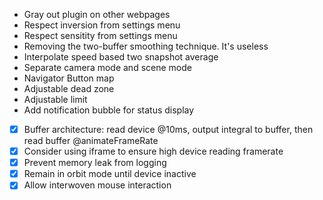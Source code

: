 - Gray out plugin on other webpages
- Respect inversion from settings menu
- Respect sensitity from settings menu
- Removing the two-buffer smoothing technique. It's useless
- Interpolate speed based two snapshot average
- Separate camera mode and scene mode
- Navigator Button map
- Adjustable dead zone
- Adjustable limit
- Add notification bubble for status display

- [x] Buffer architecture: read device @10ms, output integral to buffer, then read buffer @animateFrameRate
- [x] Consider using iframe to ensure high device reading framerate
- [x] Prevent memory leak from logging
- [x] Remain in orbit mode until device inactive
- [x] Allow interwoven mouse interaction
